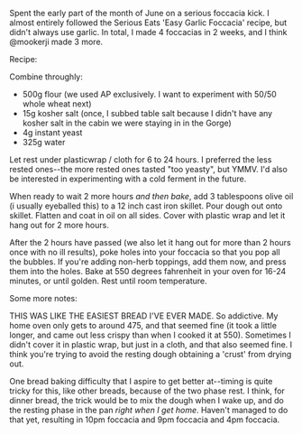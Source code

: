 Spent the early part of the month of June on a serious foccacia kick. I almost entirely followed the Serious Eats 'Easy Garlic Foccacia' recipe, but didn't always use garlic. In total, I made 4 foccacias in 2 weeks, and I think @mookerji made 3 more.

Recipe:

Combine throughly:
* 500g flour (we used AP exclusively. I want to experiment with 50/50 whole wheat next)
* 15g kosher salt (once, I subbed table salt because I didn't have any kosher salt in the cabin we were staying in in the Gorge)
* 4g instant yeast
* 325g water 

Let rest under plasticwrap / cloth for 6 to 24 hours. I preferred the less rested ones--the more rested ones tasted "too yeasty", but YMMV. I'd also be interested in experimenting with a cold ferment in the future.

When ready to wait 2 more hours _and then bake_, add 3 tablespoons olive oil (i usually eyeballed this) to a 12 inch cast iron skillet. Pour dough out onto skillet. Flatten and coat in oil on all sides. Cover with plastic wrap and let it hang out for 2 more hours. 

After the 2 hours have passed (we also let it hang out for more than 2 hours once with no ill results), poke holes into your foccacia so that you pop all the bubbles. If you're adding non-herb toppings, add them now, and press them into the holes. Bake at 550 degrees fahrenheit in your oven for 16-24 minutes, or until golden. Rest until room temperature. 

Some more notes:

THIS WAS LIKE THE EASIEST BREAD I'VE EVER MADE. So addictive. My home oven only gets to around 475, and that seemed fine (it took a little longer, and came out less crispy than when I cooked it at 550). Sometimes I didn't cover it in plastic wrap, but just in a cloth, and that also seemed fine. I think you're trying to avoid the resting dough obtaining a 'crust' from drying out. 

One bread baking difficulty that I aspire to get better at--timing is quite tricky for this, like other breads, because of the two phase rest. I think, for dinner bread, the trick would be to mix the dough when I wake up, and do the resting phase in the pan _right when I get home_. Haven't managed to do that yet, resulting in 10pm foccacia and 9pm foccacia and 4pm foccacia.
